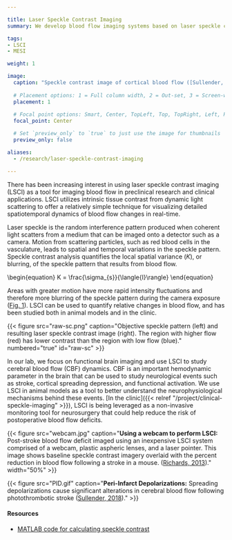 ```yaml
---

title: Laser Speckle Contrast Imaging
summary: We develop blood flow imaging systems based on laser speckle contrast imaging (LSCI) to study the effects of ischemic stroke and to better understand the physics of dynamic light scattering.

tags:
- LSCI
- MESI

weight: 1

image:  
  caption: "Speckle contrast image of cortical blood flow ([Sullender, 2022](/publication/sullender-2022-1/))"
  
  # Placement options: 1 = Full column width, 2 = Out-set, 3 = Screen-width
  placement: 1
    
  # Focal point options: Smart, Center, TopLeft, Top, TopRight, Left, Right, BottomLeft, Bottom, BottomRight
  focal_point: Center

  # Set `preview_only` to `true` to just use the image for thumbnails
  preview_only: false

aliases:
  - /research/laser-speckle-contrast-imaging

---
```


There has been increasing interest in using laser speckle contrast imaging (LSCI) as a tool for imaging blood flow in preclinical research and clinical applications. LSCI utilizes intrinsic tissue contrast from dynamic light scattering to offer a relatively simple technique for visualizing detailed spatiotemporal dynamics of blood flow changes in real-time.

Laser speckle is the random interference pattern produced when coherent light scatters from a medium that can be imaged onto a detector such as a camera. Motion from scattering particles, such as red blood cells in the vasculature, leads to spatial and temporal variations in the speckle pattern. Speckle contrast analysis quantifies the local spatial variance ($K$), or blurring, of the speckle pattern that results from blood flow.

\begin{equation}
    K = \frac{\sigma_{s}}{\langle{I}\rangle}
\end{equation}

 Areas with greater motion have more rapid intensity fluctuations and therefore more blurring of the speckle pattern during the camera exposure ([Fig. 1](#figure-raw-sc)). LSCI can be used to quantify relative changes in blood flow, and has been studied both in animal models and in the clinic.

{{< figure src="raw-sc.png" caption="Objective speckle pattern (left) and resulting laser speckle contrast image (right). The region with higher flow (red) has lower contrast than the region with low flow (blue)." numbered="true" id="raw-sc" >}}

In our lab, we focus on functional brain imaging and use LSCI to study cerebral blood flow (CBF) dynamics. CBF is an important hemodynamic parameter in the brain that can be used to study neurological events such as stroke, cortical spreading depression, and functional activation. We use LSCI in animal models as a tool to better understand the neurophysiological mechanisms behind these events. [In the clinic]({{< relref "/project/clinical-speckle-imaging" >}}), LSCI is being leveraged as a non-invasive monitoring tool for neurosurgery that could help reduce the risk of postoperative blood flow deficits.

{{< figure src="webcam.jpg" caption="**Using a webcam to perform LSCI:** Post-stroke blood flow deficit imaged using an inexpensive LSCI system comprised of a webcam, plastic aspheric lenses, and a laser pointer. This image shows baseline speckle contrast imagery overlaid with the percent reduction in blood flow following a stroke in a mouse. ([Richards, 2013](/publication/richards-2013/))." width="50%" >}}

{{< figure src="PID.gif" caption="**Peri-Infarct Depolarizations:** Spreading depolarizations cause significant alterations in cerebral blood flow following photothrombotic stroke ([Sullender, 2018](/publication/sullender-2018/))." >}}

#### Resources

* [MATLAB code for calculating speckle contrast](https://github.com/shiruken/speckle)